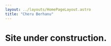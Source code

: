 ```yaml
---
layout: ../layouts/HomePageLayout.astro
title: "Cheru Berhanu"
---
```


Site under construction.
=============
